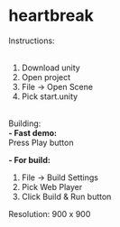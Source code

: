 # heartbreak

Instructions:<br/>
<br/>
1. Download unity <br/>
2. Open project <br/>
3. File -> Open Scene <br/>
4. Pick start.unity <br/>
<br/>
Building:<br/>
<b>- Fast demo:</b><br/>
Press Play button <br/>

<b>- For build:</b>
1. File -> Build Settings <br/>
2. Pick Web Player <br/>
3. Click Build & Run button <br/>

Resolution: 900 x 900
